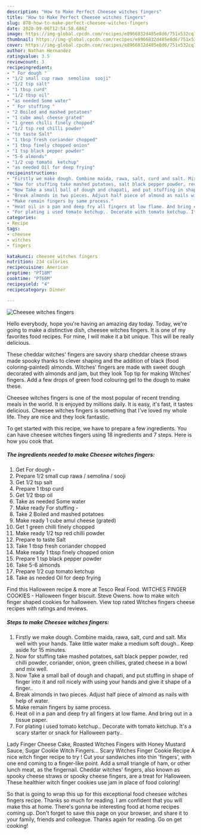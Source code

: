 ```yaml
---
description: "How to Make Perfect Cheesee witches fingers"
title: "How to Make Perfect Cheesee witches fingers"
slug: 878-how-to-make-perfect-cheesee-witches-fingers
date: 2020-09-06T12:54:58.686Z
image: https://img-global.cpcdn.com/recipes/e8966832d485e8d6/751x532cq70/cheesee-witches-fingers-recipe-main-photo.jpg
thumbnail: https://img-global.cpcdn.com/recipes/e8966832d485e8d6/751x532cq70/cheesee-witches-fingers-recipe-main-photo.jpg
cover: https://img-global.cpcdn.com/recipes/e8966832d485e8d6/751x532cq70/cheesee-witches-fingers-recipe-main-photo.jpg
author: Nathan Hernandez
ratingvalue: 3.5
reviewcount: 3
recipeingredient:
- " For dough "
- "1/2 small cup rawa  semolina  sooji"
- "1/2 tsp salt"
- "1 tbsp curd"
- "1/2 tbsp oil"
- "as needed Some water"
- " For stuffing "
- "2 Boiled and mashed potatoes"
- "1 cube amul cheese grated"
- "1 green chilli finely chopped"
- "1/2 tsp red chilli powder"
- "to taste Salt"
- "1 tbsp fresh coriander chopped"
- "1 tbsp finely chopped onion"
- "1 tsp black pepper powder"
- "5-6 almonds"
- "1/2 cup tomato  ketchup"
- "as needed Oil for deep frying"
recipeinstructions:
- "Firstly we make dough. Combine maida, rawa, salt, curd and salt. Mix well with your hands. Take little water make a medium soft dough.. Keep aside for 15 minutes."
- "Now for stuffing take mashed potatoes, salt black pepper powder, red chilli powder, coriander, onion, green chillies, grated cheese in a bowl and mix well."
- "Now Take a small ball of dough and chapati, and put stuffing in shape of finger into it and roll nicely with using your hands and give it shape of a finger.."
- "Break almonds in two pieces. Adjust half piece of almond as nails with help of water."
- "Make remain fingers by same process."
- "Heat oil in a pan and deep fry all fingers at low flame. And bring out in a tissue paper."
- "For plating i used tomato ketchup.. Decorate with tomato ketchup. It&#39;s a scary starter or snack for Halloween party.."
categories:
- Recipe
tags:
- cheesee
- witches
- fingers

katakunci: cheesee witches fingers 
nutrition: 234 calories
recipecuisine: American
preptime: "PT18M"
cooktime: "PT60M"
recipeyield: "4"
recipecategory: Dinner

---
```



![Cheesee witches fingers](https://img-global.cpcdn.com/recipes/e8966832d485e8d6/751x532cq70/cheesee-witches-fingers-recipe-main-photo.jpg)

Hello everybody, hope you're having an amazing day today. Today, we're going to make a distinctive dish, cheesee witches fingers. It is one of my favorites food recipes. For mine, I will make it a bit unique. This will be really delicious.

These cheddar witches&#39; fingers are savory sharp cheddar cheese straws made spooky thanks to clever shaping and the addition of black (food coloring-painted) almonds. Witches&#39; fingers are made with sweet dough decorated with almonds and jam, but they look Top tip for making Witches&#39; fingers. Add a few drops of green food colouring gel to the dough to make these.

Cheesee witches fingers is one of the most popular of recent trending meals in the world. It is enjoyed by millions daily. It is easy, it's fast, it tastes delicious. Cheesee witches fingers is something that I've loved my whole life. They are nice and they look fantastic.


To get started with this recipe, we have to prepare a few ingredients. You can have cheesee witches fingers using 18 ingredients and 7 steps. Here is how you cook that.

<!--inarticleads1-->

##### The ingredients needed to make Cheesee witches fingers:

1. Get  For dough -
1. Prepare 1/2 small cup rawa / semolina / sooji
1. Get 1/2 tsp salt
1. Prepare 1 tbsp curd
1. Get 1/2 tbsp oil
1. Take as needed Some water
1. Make ready  For stuffing -
1. Take 2 Boiled and mashed potatoes
1. Make ready 1 cube amul cheese (grated)
1. Get 1 green chilli finely chopped
1. Make ready 1/2 tsp red chilli powder
1. Prepare to taste Salt
1. Take 1 tbsp fresh coriander chopped
1. Make ready 1 tbsp finely chopped onion
1. Prepare 1 tsp black pepper powder
1. Take 5-6 almonds
1. Prepare 1/2 cup tomato  ketchup
1. Take as needed Oil for deep frying


Find this Halloween recipe &amp; more at Tesco Real Food. WITCHES FINGER COOKIES - Halloween finger biscuit. Steve Owens. how to make witch finger shaped cookies for halloween. View top rated Witches fingers cheese recipes with ratings and reviews. 

<!--inarticleads2-->

##### Steps to make Cheesee witches fingers:

1. Firstly we make dough. Combine maida, rawa, salt, curd and salt. Mix well with your hands. Take little water make a medium soft dough.. Keep aside for 15 minutes.
1. Now for stuffing take mashed potatoes, salt black pepper powder, red chilli powder, coriander, onion, green chillies, grated cheese in a bowl and mix well.
1. Now Take a small ball of dough and chapati, and put stuffing in shape of finger into it and roll nicely with using your hands and give it shape of a finger..
1. Break almonds in two pieces. Adjust half piece of almond as nails with help of water.
1. Make remain fingers by same process.
1. Heat oil in a pan and deep fry all fingers at low flame. And bring out in a tissue paper.
1. For plating i used tomato ketchup.. Decorate with tomato ketchup. It&#39;s a scary starter or snack for Halloween party..


Lady Finger Cheese Cake, Roasted Witches Fingers with Honey Mustard Sauce, Sugar Cookie Witch Fingers… Scary Witches Finger Cookie Recipe A nice witch finger recipe to try ! Cut your sandwiches into thin &#39;fingers&#39;, with one end coming to a finger-like point. Add a small triangle of ham, or other lunch meat, as the fingernail. Cheddar witches&#39; fingers, also known as spooky cheese straws or spooky cheese fingers, are a treat for Halloween. These healthier witch finger cookies use jam in place of food coloring! 

So that is going to wrap this up for this exceptional food cheesee witches fingers recipe. Thanks so much for reading. I am confident that you will make this at home. There's gonna be interesting food at home recipes coming up. Don't forget to save this page on your browser, and share it to your family, friends and colleague. Thanks again for reading. Go on get cooking!
